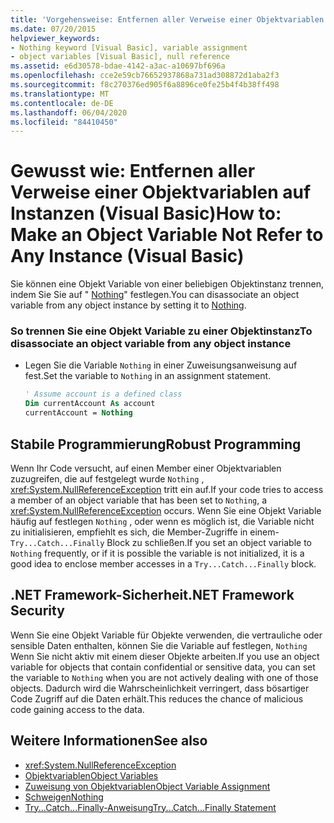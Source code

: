 ```yaml
---
title: 'Vorgehensweise: Entfernen aller Verweise einer Objektvariablen auf Instanzen'
ms.date: 07/20/2015
helpviewer_keywords:
- Nothing keyword [Visual Basic], variable assignment
- object variables [Visual Basic], null reference
ms.assetid: e6d30578-bdae-4142-a3ac-a10697bf696a
ms.openlocfilehash: cce2e59cb76652937868a731ad308872d1aba2f3
ms.sourcegitcommit: f8c270376ed905f6a8896ce0fe25b4f4b38ff498
ms.translationtype: MT
ms.contentlocale: de-DE
ms.lasthandoff: 06/04/2020
ms.locfileid: "84410450"
---
```

# <a name="how-to-make-an-object-variable-not-refer-to-any-instance-visual-basic"></a><span data-ttu-id="061be-102">Gewusst wie: Entfernen aller Verweise einer Objektvariablen auf Instanzen (Visual Basic)</span><span class="sxs-lookup"><span data-stu-id="061be-102">How to: Make an Object Variable Not Refer to Any Instance (Visual Basic)</span></span>
<span data-ttu-id="061be-103">Sie können eine Objekt Variable von einer beliebigen Objektinstanz trennen, indem Sie Sie auf " [Nothing](../../../language-reference/nothing.md)" festlegen.</span><span class="sxs-lookup"><span data-stu-id="061be-103">You can disassociate an object variable from any object instance by setting it to [Nothing](../../../language-reference/nothing.md).</span></span>  
  
### <a name="to-disassociate-an-object-variable-from-any-object-instance"></a><span data-ttu-id="061be-104">So trennen Sie eine Objekt Variable zu einer Objektinstanz</span><span class="sxs-lookup"><span data-stu-id="061be-104">To disassociate an object variable from any object instance</span></span>  
  
- <span data-ttu-id="061be-105">Legen Sie die Variable `Nothing` in einer Zuweisungsanweisung auf fest.</span><span class="sxs-lookup"><span data-stu-id="061be-105">Set the variable to `Nothing` in an assignment statement.</span></span>  
  
    ```vb  
    ' Assume account is a defined class  
    Dim currentAccount As account  
    currentAccount = Nothing  
    ```  
  
## <a name="robust-programming"></a><span data-ttu-id="061be-106">Stabile Programmierung</span><span class="sxs-lookup"><span data-stu-id="061be-106">Robust Programming</span></span>  
 <span data-ttu-id="061be-107">Wenn Ihr Code versucht, auf einen Member einer Objektvariablen zuzugreifen, die auf festgelegt wurde `Nothing` , <xref:System.NullReferenceException> tritt ein auf.</span><span class="sxs-lookup"><span data-stu-id="061be-107">If your code tries to access a member of an object variable that has been set to `Nothing`, a <xref:System.NullReferenceException> occurs.</span></span> <span data-ttu-id="061be-108">Wenn Sie eine Objekt Variable häufig auf festlegen `Nothing` , oder wenn es möglich ist, die Variable nicht zu initialisieren, empfiehlt es sich, die Member-Zugriffe in einem- `Try...Catch...Finally` Block zu schließen.</span><span class="sxs-lookup"><span data-stu-id="061be-108">If you set an object variable to `Nothing` frequently, or if it is possible the variable is not initialized, it is a good idea to enclose member accesses in a `Try...Catch...Finally` block.</span></span>  
  
## <a name="net-framework-security"></a><span data-ttu-id="061be-109">.NET Framework-Sicherheit</span><span class="sxs-lookup"><span data-stu-id="061be-109">.NET Framework Security</span></span>  
 <span data-ttu-id="061be-110">Wenn Sie eine Objekt Variable für Objekte verwenden, die vertrauliche oder sensible Daten enthalten, können Sie die Variable auf festlegen, `Nothing` Wenn Sie nicht aktiv mit einem dieser Objekte arbeiten.</span><span class="sxs-lookup"><span data-stu-id="061be-110">If you use an object variable for objects that contain confidential or sensitive data, you can set the variable to `Nothing` when you are not actively dealing with one of those objects.</span></span> <span data-ttu-id="061be-111">Dadurch wird die Wahrscheinlichkeit verringert, dass bösartiger Code Zugriff auf die Daten erhält.</span><span class="sxs-lookup"><span data-stu-id="061be-111">This reduces the chance of malicious code gaining access to the data.</span></span>  
  
## <a name="see-also"></a><span data-ttu-id="061be-112">Weitere Informationen</span><span class="sxs-lookup"><span data-stu-id="061be-112">See also</span></span>

- <xref:System.NullReferenceException>
- [<span data-ttu-id="061be-113">Objektvariablen</span><span class="sxs-lookup"><span data-stu-id="061be-113">Object Variables</span></span>](object-variables.md)
- [<span data-ttu-id="061be-114">Zuweisung von Objektvariablen</span><span class="sxs-lookup"><span data-stu-id="061be-114">Object Variable Assignment</span></span>](object-variable-assignment.md)
- [<span data-ttu-id="061be-115">Schweigen</span><span class="sxs-lookup"><span data-stu-id="061be-115">Nothing</span></span>](../../../language-reference/nothing.md)
- [<span data-ttu-id="061be-116">Try...Catch...Finally-Anweisung</span><span class="sxs-lookup"><span data-stu-id="061be-116">Try...Catch...Finally Statement</span></span>](../../../language-reference/statements/try-catch-finally-statement.md)
